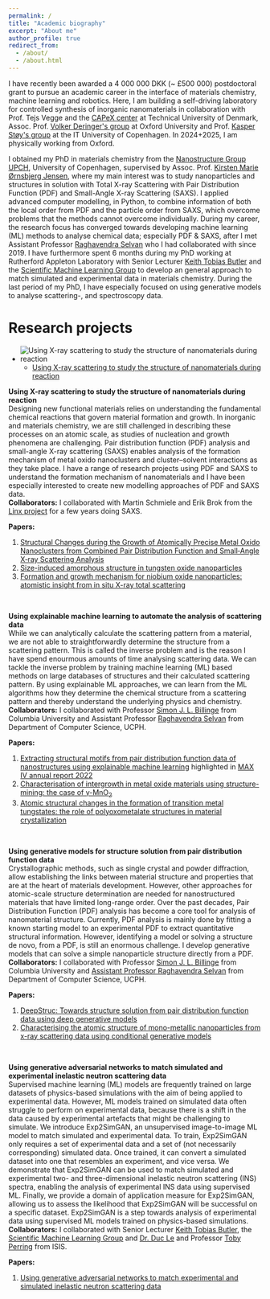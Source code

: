 ```yaml
---
permalink: /
title: "Academic biography"
excerpt: "About me"
author_profile: true
redirect_from: 
  - /about/
  - /about.html
---
```


I have recently been awarded a 4 000 000 DKK (~ £500 000) postdoctoral grant to pursue an academic career in the interface of materials chemistry, machine learning and robotics. Here, I am building a self-driving laboratory for controlled synthesis of inorganic nanomaterials in collaboration with Prof. Tejs Vegge and the [CAPeX center](https://capex.dtu.dk/) at Technical University of Denmark, Assoc. Prof. [Volker Deringer's group](https://www.chem.ox.ac.uk/people/volker-deringer) at Oxford University and Prof. [Kasper Støy's group](https://pure.itu.dk/da/persons/kasper-st%C3%B8y) at the IT University of Copenhagen. In 2024+2025, I am physically working from Oxford.

I obtained my PhD in materials chemistry from the [Nanostructure Group UPCH](https://nanostructure-cph.com/), University of Copenhagen, supervised by Assoc. Prof. [Kirsten Marie Ørnsbjerg Jensen](https://scholar.google.com/citations?user=0LD11kYAAAAJ&hl=da&oi=ao), where my main interest was to study nanoparticles and structures in solution with Total X-ray Scattering with Pair Distribution Function (PDF) and Small-Angle X-ray Scattering (SAXS). I applied advanced computer modelling, in Python, to combine information of both the local order from PDF and the particle order from SAXS, which overcome problems that the methods cannot overcome individually. 
During my career, the research focus has converged towards developing machine learning (ML) methods to analyse chemical data; especially PDF & SAXS, after I met Assistant Professor [Raghavendra Selvan](https://raghavian.github.io/) who I had collaborated with since 2019. I have furthermore spent 6 months during my PhD working at Rutherford Appleton Laboratory with Senior Lecturer [Keith Tobias Butler](https://mdi-group.github.io/) and the [Scientific Machine Learning Group](https://www.scd.stfc.ac.uk/Pages/Scientific-Machine-Learning.aspx) to develop an general approach to match simulated and experimental data in materials chemistry. During the last period of my PhD, I have especially focused on using generative models to analyse scattering-, and spectroscopy data. 


Research projects
=======
- ![Using X-ray scattering to study the structure of nanomaterials during reaction](../files/FrontCoverImages/BismuthFrontCover.png)
  - [Using X-ray scattering to study the structure of nanomaterials during reaction](../_teaching/Master-supervision.md)

**Using X-ray scattering to study the structure of nanomaterials during reaction** <br>
Designing new functional materials relies on understanding the fundamental chemical reactions that govern material formation and growth. In inorganic and materials chemistry, we are still challenged in describing these processes on an atomic scale, as studies of nucleation and growth phenomena are challenging. Pair distribution function (PDF) analysis and small-angle X-ray scattering (SAXS) enables analysis of the formation mechanism of metal oxido nanoclusters and cluster–solvent interactions as they take place. 
I have a range of research projects using PDF and SAXS to understand the formation mechanism of nanomaterials and I have been especially interested to create new modelling approaches of PDF and SAXS data. <br>
**Collaborators:** I collaborated with Martin Schmiele and Erik Brok from the [Linx project](https://linxassociation.com/) for a few years doing SAXS. 

**Papers:** 
1. [Structural Changes during the Growth of Atomically Precise Metal Oxido Nanoclusters from Combined Pair Distribution Function and Small‐Angle X‐ray Scattering Analysis](https://onlinelibrary.wiley.com/doi/full/10.1002/anie.202103641)
2. [Size-induced amorphous structure in tungsten oxide nanoparticles](https://pubs.rsc.org/en/content/articlelanding/2021/nr/d1nr05991b/unauth)
3. [Formation and growth mechanism for niobium oxide nanoparticles: atomistic insight from in situ X-ray total scattering](https://pubs.rsc.org/en/content/articlehtml/2021/nr/d0nr08299f)

<br>

**Using explainable machine learning to automate the analysis of scattering data** <br>
While we can analytically calculate the scattering pattern from a material, we are not able to straightforwardly determine the structure from a scattering pattern. This is called the inverse problem and is the reason I have spend enourmous amounts of time analysing scattering data. We can tackle the inverse problem by training machine learning (ML) based methods on large databases of structures and their calculated scattering pattern. By using explainable ML approaches, we can learn from the ML algorithms how they determine the chemical structure from a scattering pattern and thereby understand the underlying physics and chemistry. <br>
**Collaborators:** I collaborated with Professor [Simon J. L. Billinge](https://scholar.google.com/citations?user=dRmx8foAAAAJ&hl=en) from Columbia University and Assistant Professor [Raghavendra Selvan](https://raghavian.github.io/) from Department of Computer Science, UCPH. 

**Papers:** <br>
1. [Extracting structural motifs from pair distribution function data of nanostructures using explainable machine learning](https://www.nature.com/articles/s41524-022-00896-3) highlighted in [MAX IV annual report 2022](https://www.maxiv.lu.se/wp-content/plugins/sharepoint-plugin/ajax/downloadFile.php?site_id=MAXIV&version_series_id=71&repository_id=0fbdb5b5-c377-4ff8-9350-6889fdf4c076) <br>
2. [Characterisation of intergrowth in metal oxide materials using structure-mining: the case of γ-MnO<sub>2</sub>](https://pubs.rsc.org/en/content/articlehtml/2022/dt/d2dt02153f) <br>
3. [Atomic structural changes in the formation of transition metal tungstates: the role of polyoxometalate structures in material crystallization](https://pubs.rsc.org/en/content/articlehtml/2023/sc/d3sc00426k) <br>

<br>

**Using generative models for structure solution from pair distribution function data** <br>
Crystallographic methods, such as single crystal and powder diffraction, allow establishing the links between material structure and properties that are at the heart of materials development. However, other approaches for atomic-scale structure determination are needed for nanostructured materials that have limited long-range order. Over the past decades, Pair Distribution Function (PDF) analysis has become a core tool for analysis of nanomaterial structure. Currently, PDF analysis is mainly done by fitting a known starting model to an experimental PDF to extract quantitative structural information. However, identifying a model or solving a structure de novo, from a PDF, is still an enormous challenge. I develop generative models that can solve a simple nanoparticle structure directly from a PDF. <br>
**Collaborators:** I collaborated with Professor [Simon J. L. Billinge](https://scholar.google.com/citations?user=dRmx8foAAAAJ&hl=en) from Columbia University and [Assistant Professor Raghavendra Selvan](https://raghavian.github.io/) from Department of Computer Science, UCPH.

**Papers:** 
1. [DeepStruc: Towards structure solution from pair distribution function data using deep generative models](https://pubs.rsc.org/en/content/articlehtml/2022/dd/d2dd00086e)
2. [Characterising the atomic structure of mono-metallic nanoparticles from x-ray scattering data using conditional generative models](https://par.nsf.gov/biblio/10300745)

<br>

**Using generative adversarial networks to match simulated and experimental inelastic neutron scattering data** <br>
Supervised machine learning (ML) models are frequently trained on large datasets of physics-based simulations with the aim of being applied to experimental data. However, ML models trained on simulated data often struggle to perform on experimental data, because there is a shift in the data caused by experimental artefacts that might be challenging to simulate. We introduce Exp2SimGAN, an unsupervised image-to-image ML model to match simulated and experimental data. To train, Exp2SimGAN only requires a set of experimental data and a set of (not necessarily corresponding) simulated data. Once trained, it can convert a simulated dataset into one that resembles an experiment, and vice versa. We demonstrate that Exp2SimGAN can be used to match simulated and experimental two- and three-dimensional inelastic neutron scattering (INS) spectra, enabling the analysis of experimental INS data using supervised ML. Finally, we provide a domain of application measure for Exp2SimGAN, allowing us to assess the likelihood that Exp2SimGAN will be successful on a specific dataset. Exp2SimGAN is a step towards analysis of experimental data using supervised ML models trained on physics-based simulations. <br>
**Collaborators:** I collaborated with Senior Lecturer [Keith Tobias Butler](https://mdi-group.github.io/), the  [Scientific Machine Learning Group](https://www.scd.stfc.ac.uk/Pages/Scientific-Machine-Learning.aspx) and [Dr. Duc Le](https://www.isis.stfc.ac.uk/Pages/Dr-Duc-Le.aspx) and Professor [Toby Perring](https://www.isis.stfc.ac.uk/Pages/Prof-Toby-Perring.aspx) from ISIS.

**Papers:**
1. [Using generative adversarial networks to match experimental and simulated inelastic neutron scattering data](https://pubs.rsc.org/en/content/articlehtml/2023/dd/d2dd00147k)
